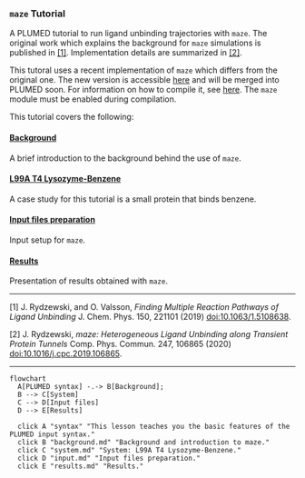 ### `maze` Tutorial
A PLUMED tutorial to run ligand unbinding trajectories with `maze`. The original work which explains the background for `maze` simulations is published in [[1]](#1). Implementation details are summarized in [[2]](#2).

This tutoral uses a recent implementation of `maze` which differs from the original one. The new version is accessible [here](https://github.com/jakryd/plumed2-maze) and will be merged into PLUMED soon. For information on how to compile it, see [here](https://www.plumed.org/doc-v2.4/user-doc/html/_installation.html). The `maze` module must be enabled during compilation.

This tutorial covers the following:

#### [Background](background.md)
A brief introduction to the background behind the use of `maze`.

#### [L99A T4 Lysozyme-Benzene](system.md) 
A case study for this tutorial is a small protein that binds benzene.

#### [Input files preparation](input.md)
Input setup for `maze`.

#### [Results](results.md)
Presentation of results obtained with `maze`.

---

<a id="1">[1]</a>  J. Rydzewski, and O. Valsson, *Finding Multiple Reaction Pathways of Ligand Unbinding* J. Chem. Phys. 150, 221101 (2019) [doi:10.1063/1.5108638](https://doi.org/10.1063/1.5108638).

<a id="2">[2]</a> J. Rydzewski, *maze: Heterogeneous Ligand Unbinding along Transient Protein Tunnels* Comp. Phys. Commun. 247, 106865 (2020) [doi:10.1016/j.cpc.2019.106865](https://doi.org/10.1016/j.cpc.2019.106865).

---

```mermaid
flowchart
  A[PLUMED syntax] -.-> B[Background];
  B --> C[System]
  C --> D[Input files]
  D --> E[Results]
  
  click A "syntax" "This lesson teaches you the basic features of the PLUMED input syntax."
  click B "background.md" "Background and introduction to maze."
  click C "system.md" "System: L99A T4 Lysozyme-Benzene."
  click D "input.md" "Input files preparation."
  click E "results.md" "Results."
```